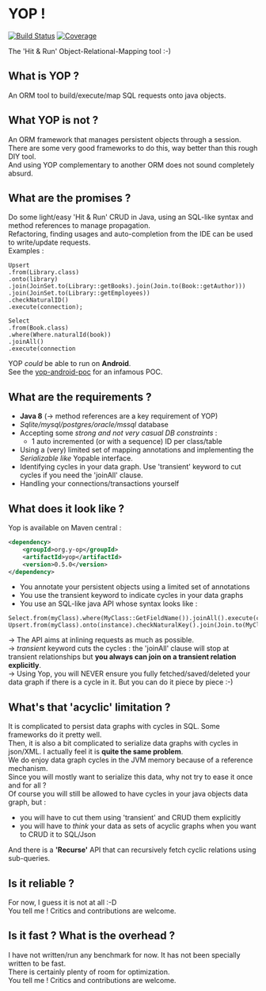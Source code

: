 # YOP ! 
[![Build Status](http://hdmcl.no-ip.org:8081/job/yop-test-MySQL/badge/icon)](http://jenkins.y-op.org/job/yop-test-MySQL/)
[![Coverage](http://hdmcl.no-ip.org:8081/job/yop-test-MySQL/ws/target/jacoco.svg)](http://jenkins.y-op.org/job/yop-test-MySQL/lastBuild/jacoco)
  
The 'Hit & Run' Object-Relational-Mapping tool :-) 

## What is YOP ?
An ORM tool to build/execute/map SQL requests onto java objects.

## What YOP is not ?
An ORM framework that manages persistent objects through a session.
There are some very good frameworks to do this, way better than this rough DIY tool.  
And using YOP complementary to another ORM does not sound completely absurd.

## What are the promises ?
Do some light/easy 'Hit & Run' CRUD in Java, using an SQL-like syntax and method references to manage propagation.  
Refactoring, finding usages and auto-completion from the IDE can be used to write/update requests.    
Examples : 
```
Upsert   
.from(Library.class)  
.onto(library)  
.join(JoinSet.to(Library::getBooks).join(Join.to(Book::getAuthor)))    
.join(JoinSet.to(Library::getEmployees))  
.checkNaturalID()  
.execute(connection);  
```
  
```
Select
.from(Book.class)
.where(Where.naturalId(book))
.joinAll()
.execute(connection
```
YOP *could* be able to run on **Android**.  
See the [yop-android-poc](https://github.com/ug-dbg/yop-android-poc) for an infamous POC.

## What are the requirements ?
* **Java 8** (→ method references are a key requirement of YOP)
* *Sqlite/mysql/postgres/oracle/mssql* database
* Accepting some *strong and not very casual DB constraints* : 
  * 1 auto incremented (or with a sequence) ID per class/table
* Using a (very) limited set of mapping annotations and implementing the *Serializable like* Yopable interface. 
* Identifying cycles in your data graph. Use 'transient' keyword to cut cycles if you need the 'joinAll' clause.
* Handling your connections/transactions yourself


## What does it look like ?
Yop is available on Maven central : 
```xml
<dependency>
    <groupId>org.y-op</groupId>
    <artifactId>yop</artifactId>
    <version>0.5.0</version>
</dependency>
```

* You annotate your persistent objects using a limited set of annotations
* You use the transient keyword to indicate cycles in your data graphs
* You use an SQL-like java API whose syntax looks like :
```
Select.from(myClass).where(MyClass::GetFieldName()).joinAll().execute(connection);
Upsert.from(myClass).onto(instance).checkNaturalKey().join(Join.to(MyClass::getRelation())).execute(connection);
```

→ The API aims at inlining requests as much as possible.  
→ *transient* keyword cuts the cycles : the 'joinAll' clause will stop at transient relationships 
but **you always can join on a transient relation explicitly**.  
→ Using Yop, you will NEVER ensure you fully fetched/saved/deleted your data graph if there is a cycle in it. 
But you can do it piece by piece :-)  

## What's that 'acyclic' limitation ?
It is complicated to persist data graphs with cycles in SQL. Some frameworks do it pretty well.  
Then, it is also a bit complicated to serialize data graphs with cycles in json/XML. 
I actually feel it is **quite the same problem**.  
We do enjoy data graph cycles in the JVM memory because of a reference mechanism.  
Since you will mostly want to serialize this data, why not try to ease it once and for all ?  
Of course you will still be allowed to have cycles in your java objects data graph, but :
* you will have to cut them using 'transient' and CRUD them explicitly
* you will have to *think* your data as sets of acyclic graphs when you want to CRUD it to SQL/Json  
  
And there is a **'Recurse'** API that can recursively fetch cyclic relations using sub-queries. 

## Is it reliable ?
For now, I guess it is not at all :-D  
You tell me ! Critics and contributions are welcome.

## Is it fast ? What is the overhead ?
I have not written/run any benchmark for now.
It has not been specially written to be fast.  
There is certainly plenty of room for optimization.  
You tell me ! Critics and contributions are welcome.